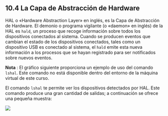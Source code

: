 ## 10.4 La Capa de Abstracción de Hardware

HAL o «Hardware Abstraction Layer» en inglés, es la Capa de Abstracción de Hardware. El demonio o programa vigilante (o «daemon» en inglés) de la HAL es `hald`, un proceso que recoge información sobre todos los dispositivos conectados al sistema. Cuando se producen eventos que cambian el estado de los dispositivos conectados, tales como un dispositivo USB es conectado al sistema, el `hald` emite esta nueva información a los procesos que se hayan registrado para ser notificados sobre nuevos eventos.

**Nota** : El gráfico siguiente proporciona un ejemplo de uso del comando `lshal`. Este comando no está disponible dentro del entorno de la máquina virtual de este curso.

El comando `lshal` te permite ver los dispositivos detectados por HAL. Este comando produce una gran cantidad de salidas; a continuación se ofrece una pequeña muestra:

![](https://ndg-content-dev.s3.amazonaws.com/media/images/10.5_1.png)
